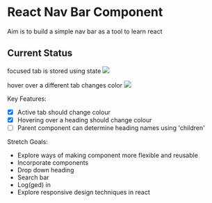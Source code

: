 # React Nav Bar Component

Aim is to build a simple nav bar as a tool to learn react

## Current Status

focused tab is stored using state
![]('./screen-shots/1.png')

hover over a different tab changes color
![]('./screen-shots/2.png')


Key Features:
 - [x] Active tab should change colour
 - [x] Hovering over a heading should change colour
 - [ ] Parent component can determine heading names using 'children'

Stretch Goals:
 - Explore ways of making component more flexible and reusable
 - Incorporate components
  - Drop down heading
  - Search bar
  - Log(ged) in
 - Explore responsive design techniques in react

